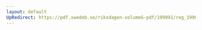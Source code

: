 ```yaml
---
layout: default
UpRedirect: https://pdf.swedeb.se/riksdagen-volumeG-pdf/199091/reg_199091/reg_199091_0437.pdf
---
```

